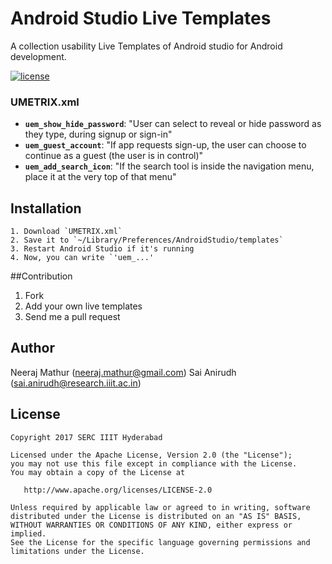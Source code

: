 # Android Studio Live Templates

A collection usability Live Templates of Android studio for Android development.

[![license](https://img.shields.io/github/license/digitalpebble/storm-crawler.svg?maxAge=2592000?style=plastic)](http://www.apache.org/licenses/LICENSE-2.0)

### UMETRIX.xml

- **`uem_show_hide_password`**: "User can select to reveal or hide password as they type, during signup or sign-in"
- **`uem_guest_account`**: "If app requests sign-up, the user can choose to continue as a guest (the user is in control)"
- **`uem_add_search_icon`**: "If the search tool is inside the navigation menu, place it at the very top of that menu"

Installation
------------

    1. Download `UMETRIX.xml`
    2. Save it to `~/Library/Preferences/AndroidStudio/templates`
    3. Restart Android Studio if it's running
    4. Now, you can write `'uem_...'
    
 ##Contribution
1. Fork
2. Add your own live templates
3. Send me a pull request


Author
-------

Neeraj Mathur (neeraj.mathur@gmail.com)
Sai Anirudh (sai.anirudh@research.iiit.ac.in)

License
-------

    Copyright 2017 SERC IIIT Hyderabad

    Licensed under the Apache License, Version 2.0 (the "License");
    you may not use this file except in compliance with the License.
    You may obtain a copy of the License at

       http://www.apache.org/licenses/LICENSE-2.0

    Unless required by applicable law or agreed to in writing, software
    distributed under the License is distributed on an "AS IS" BASIS,
    WITHOUT WARRANTIES OR CONDITIONS OF ANY KIND, either express or implied.
    See the License for the specific language governing permissions and
    limitations under the License.
